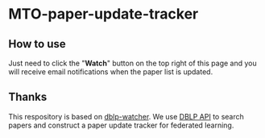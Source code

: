# MTO-paper-update-tracker

## How to use
Just need to click the "**Watch**" button on the top right of this page and you will receive email notifications when the paper list is updated.

## Thanks
This respository is based on [dblp-watcher](https://github.com/beiyuouo/dblp-watcher/). We use [DBLP API](https://dblp.org/faq/How+to+use+the+dblp+search+API.html) to search papers and construct a paper update tracker for federated learning.




